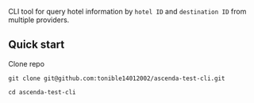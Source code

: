 
CLI tool for query hotel information by `hotel ID` and `destination ID` from multiple providers.


## Quick start
Clone repo

```
git clone git@github.com:tonible14012002/ascenda-test-cli.git

cd ascenda-test-cli
```
